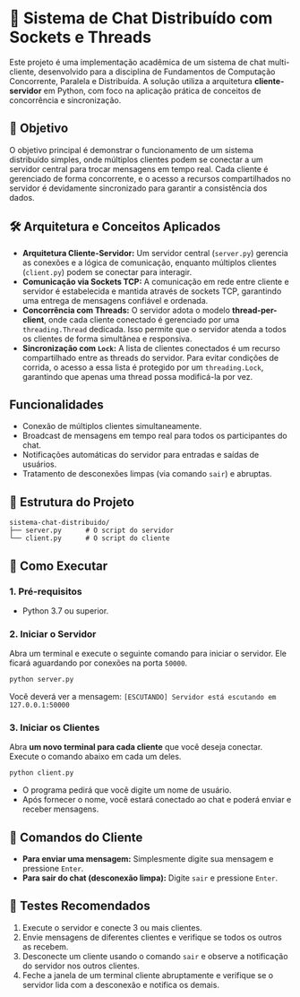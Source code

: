 # 💬 Sistema de Chat Distribuído com Sockets e Threads

Este projeto é uma implementação acadêmica de um sistema de chat multi-cliente, desenvolvido para a disciplina de Fundamentos de Computação Concorrente, Paralela e Distribuída. A solução utiliza a arquitetura **cliente-servidor** em Python, com foco na aplicação prática de conceitos de concorrência e sincronização.

## 🎯 Objetivo

O objetivo principal é demonstrar o funcionamento de um sistema distribuído simples, onde múltiplos clientes podem se conectar a um servidor central para trocar mensagens em tempo real. Cada cliente é gerenciado de forma concorrente, e o acesso a recursos compartilhados no servidor é devidamente sincronizado para garantir a consistência dos dados.

## 🛠️ Arquitetura e Conceitos Aplicados

* **Arquitetura Cliente-Servidor:** Um servidor central (`server.py`) gerencia as conexões e a lógica de comunicação, enquanto múltiplos clientes (`client.py`) podem se conectar para interagir.
* **Comunicação via Sockets TCP:** A comunicação em rede entre cliente e servidor é estabelecida e mantida através de sockets TCP, garantindo uma entrega de mensagens confiável e ordenada.
* **Concorrência com Threads:** O servidor adota o modelo **thread-per-client**, onde cada cliente conectado é gerenciado por uma `threading.Thread` dedicada. Isso permite que o servidor atenda a todos os clientes de forma simultânea e responsiva.
* **Sincronização com `Lock`:** A lista de clientes conectados é um recurso compartilhado entre as threads do servidor. Para evitar condições de corrida, o acesso a essa lista é protegido por um `threading.Lock`, garantindo que apenas uma thread possa modificá-la por vez.

## Funcionalidades

* Conexão de múltiplos clientes simultaneamente.
* Broadcast de mensagens em tempo real para todos os participantes do chat.
* Notificações automáticas do servidor para entradas e saídas de usuários.
* Tratamento de desconexões limpas (via comando `sair`) e abruptas.

## 📁 Estrutura do Projeto

```
sistema-chat-distribuido/
├── server.py      # O script do servidor
└── client.py      # O script do cliente
```

## 🚀 Como Executar

### 1. Pré-requisitos

* Python 3.7 ou superior.

### 2. Iniciar o Servidor

Abra um terminal e execute o seguinte comando para iniciar o servidor. Ele ficará aguardando por conexões na porta `50000`.

```bash
python server.py
```

Você deverá ver a mensagem: `[ESCUTANDO] Servidor está escutando em 127.0.0.1:50000`

### 3. Iniciar os Clientes

Abra **um novo terminal para cada cliente** que você deseja conectar. Execute o comando abaixo em cada um deles.

```bash
python client.py
```

* O programa pedirá que você digite um nome de usuário.
* Após fornecer o nome, você estará conectado ao chat e poderá enviar e receber mensagens.

## 💬 Comandos do Cliente

* **Para enviar uma mensagem:** Simplesmente digite sua mensagem e pressione `Enter`.
* **Para sair do chat (desconexão limpa):** Digite `sair` e pressione `Enter`.

## 🧪 Testes Recomendados

1.  Execute o servidor e conecte 3 ou mais clientes.
2.  Envie mensagens de diferentes clientes e verifique se todos os outros as recebem.
3.  Desconecte um cliente usando o comando `sair` e observe a notificação do servidor nos outros clientes.
4.  Feche a janela de um terminal cliente abruptamente e verifique se o servidor lida com a desconexão e notifica os demais.